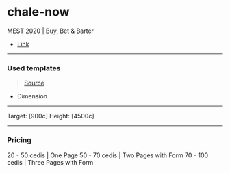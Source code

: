 # chale-now

MEST 2020 | Buy, Bet &amp; Barter

- [Link](https://github.com/Usheninte/chale-now)

---

### Used templates

> [Source](https://html5up.net/)

- Dimension

---

Target: [900c]
Height: [4500c]

---

### Pricing

20 - 50 cedis | One Page
50 - 70 cedis | Two Pages with Form
70 - 100 cedis | Three Pages with Form

